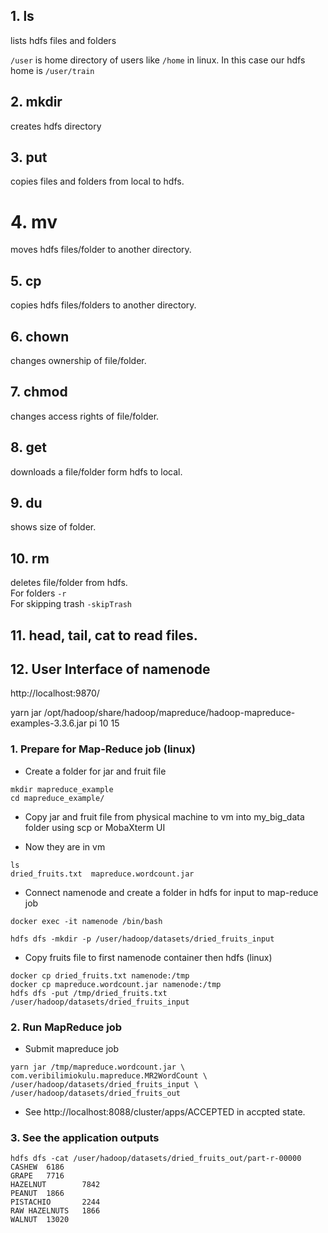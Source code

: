 ## 1. ls 
lists hdfs files and folders

`/user` is home directory of users like `/home` in linux. In this case our hdfs home is `/user/train`

## 2. mkdir 
creates hdfs directory

## 3. put  
copies files and folders from local to hdfs.  

# 4. mv  
moves hdfs files/folder to another directory.

## 5. cp  
copies hdfs files/folders to another directory.

## 6. chown
changes ownership of file/folder.

## 7. chmod
changes access rights of file/folder.

## 8. get
downloads a file/folder form hdfs to local.

## 9. du
shows size of folder.

## 10. rm
deletes file/folder from hdfs.  
For folders `-r`  
For skipping trash `-skipTrash`  

## 11. head, tail, cat to read files.

## 12. User Interface of namenode 
http://localhost:9870/

yarn jar /opt/hadoop/share/hadoop/mapreduce/hadoop-mapreduce-examples-3.3.6.jar pi 10 15

### 1. Prepare for Map-Reduce job (linux)
- Create a folder for jar and fruit file
```
mkdir mapreduce_example
cd mapreduce_example/
```
- Copy jar and fruit file from physical machine to vm into my_big_data folder using scp or MobaXterm UI

- Now they are in vm
```
ls
dried_fruits.txt  mapreduce.wordcount.jar
```

- Connect namenode and create a folder in hdfs for input to map-reduce job 
```commandline
docker exec -it namenode /bin/bash
 
hdfs dfs -mkdir -p /user/hadoop/datasets/dried_fruits_input
```


- Copy fruits file to first namenode container then hdfs (linux)
```commandline
docker cp dried_fruits.txt namenode:/tmp
docker cp mapreduce.wordcount.jar namenode:/tmp
hdfs dfs -put /tmp/dried_fruits.txt /user/hadoop/datasets/dried_fruits_input
```



### 2. Run MapReduce job

- Submit mapreduce job
```
yarn jar /tmp/mapreduce.wordcount.jar \
com.veribilimiokulu.mapreduce.MR2WordCount \
/user/hadoop/datasets/dried_fruits_input \
/user/hadoop/datasets/dried_fruits_out
```
- See http://localhost:8088/cluster/apps/ACCEPTED in accpted state.  


### 3. See the application outputs  
```
hdfs dfs -cat /user/hadoop/datasets/dried_fruits_out/part-r-00000                                                                                 CASHEW  6186
GRAPE   7716
HAZELNUT        7842
PEANUT  1866
PISTACHIO       2244
RAW HAZELNUTS   1866
WALNUT  13020
```
 
